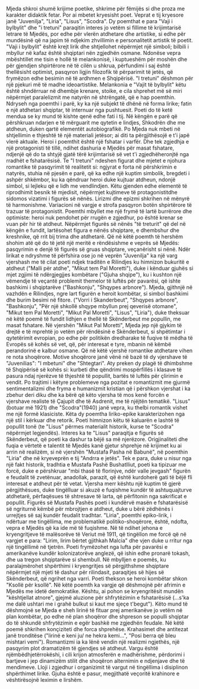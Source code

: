 Mjeda shkroi shumë krijime poetike, shkrime për fëmijës si dhe proza me karakter didaktik fetar. Por ai mbetet kryesisht poet. Veprat e tij kryesore janë "Juvenilja", "Liria", "Lisus", "Scodra".
Dy poemthat e para "Vaji i bylbylit" dhe "i tretuni" paraqitin interes jo vetëm si fillime të krijimtarisë letrare të Mjedës, por edhe për vlerën atdhetare dhe artistike, si edhe për mundësinë që na japim të ndjekim zhvillimin e personalitetit artistik të poetit. "Vaji i bylbylit" është krejt lirik dhe shtjellohet nëpërmjet një simboli; bilbili i mbyllur në kafaz është shqiptari nën zgjedhën osmane.
Ndonëse vepra mbështillet me tisin e hollë të melankonisë, i kuptueshëm për moshën dhe për gjendjen shpirtërore në të cilën u shkrua, përfundimi i saj është thellësisht optimist, pasqyron ligjin filozofik të përparimit të jetës, që frymëzon edhe besimin në të ardhmen e Shqipërisë.
"I tretuni" dëshmon për një pjekuri më të madhe ideoartistike. Melankonia e "Vajit të bylbylit" këtu është shndërruar në dhembje krenare, stoike, e cila shprehet më së miri nëpërmjet paralelizmit me natyrën në shtrëngatë, që e hap poemthin.
Ndryseh nga poemthi i parë, ky ka një subjekt të dhënë në forma lirike; fatin e një atdhetari shqiptar, të internuar nga pushtuesit. Poeti do të ketë mendua se ky mund të kishte qenë edhe fati i tij. Në këngën e parë që përshkruan ndarjen e të mërguarit me qytetin e lindjes, Shkodrën dhe me atdheun, duken qartë elementët autobiografikë. Po Mjeda nuk mbeti në shtjellimin e thjeshtë të një materiali jetësor; ai diti ta përgjithësojë e t'i japë vlerë aktuale. Heroi i poemthit është një fshatar i varfër. Dhe tek zgjedhja e një protagonisti të tillë, ndihet dashuria e Mjedës për masat fshatare, ndjenjë që do ta shtyjë gjatë tërë krijimtarisë së vet t'i zgjedhëheronjtë nga rradhët e fshatarësisë. Te "I tretuni" ndeshen figurat dhe mjetet e njohura romantike të pasqyrimit të realitetit si: ngjyrat e forta në përshkrimin e natyrës, stuhia në pjesën e parë, që ka edhe një kuptim simbolik, bregdeti i ashpër shkëmbor, ku ka qëndruar heroi duke kujtuar atdheun, ndonjë simbol, si lejleku që e lidh me vendlindjen. Këtu gjenden edhe elementë të riprodhimit besnik të mjedisit, nëpërmjet kujtimeve të protagonistitdhe sidomos vizatimi i figurës së nënës. Lirizmi dhe epizmi shkrihen në mënyrë të harmonishme. Variacioni në vargje e strofa pasqyron botën shpirtërore të trazuar të protagonistit. Poemthi mbyllet me një frymë të lartë burrërore dhe optimiste: heroi nuk pendohet për rrugën e zgjedhur, po është krenar se vuan për hir të atdheut. Nëpërmjet figurës së nënës "të treturit" që del në këngën e fundit, lartësohet figura e nënës shqiptare, e dhembshur dhe kreshnike, që rrit bij trima dhe atdhetarë. Që në këtë poemth të hershëm shohim atë që do të jetë një meritë e rëndësishme e veprës së Mjedës: pasqyrimin e denjë të figurës së gruas shqiptare, veçanërisht si nënë. Ndër lirikat e ndryshme të përfshira ose jo në veprën "Juvenilja" ka një varg vjershash me të cilat poeti ndjek traditën e Rilindjes ku himnizon bukuritë e atdheut ("Malli për atdhe", "Mikut tem Pal Moretti"), duke i kënduar gjuhës si mjet zgjimi të ndërgjegjjes kombëtare ("Gjuha shqipe"), ku i kushton një vëmendje të veçantë problemit themelor të luftës për pavarësi, që ishte bashkimi i shqiptarëve ("Bashkonju", "Shqypes arbnore").
Mjeda, gjithnjë në vazhdën e Rilindjes, ngre lart figurën e heroit kombëtar, si simbol bashkimi dhe burim besimi në fitore. ("Vorri i Skanderbeut", "Shqypes arbnore", "Bashkonju", "Për një shkollë shqype mbyllun prej qeverisë otomane", "Mikut tem Pal Moretti", "Mikut Pal Moretti", "Lisus", "Liria"), duke theksuar në këtë poemë të fundit lidhjen e thellë të Skënderbeut me popullin, me masat fshatare.
Në vjershën "Mikut Pal Moretti", Mjeda jep një gjykim të drejtë e të mprehtë jo vetëm për rëndësinë e Skënderbeut, si shpëtimtar i qytetërimit evropian, po edhe për politikën dredharake të fuqive të mëdha të Evropës së kohës së vet, që, për interesat e tyre, mbanin në këmbë perandorinë e kalbur osmane. Që në këtë vjershë romantike atdhetare vihen re nota shoqërore. Motive shoqërore janë vënë në bazë të dy vjershave të "Juvenilias": "I mbetuni" dhe "Shtegtari". Aty preken dy plagë të dhimbshme të Shqipërisë së kohës si: kurbeti dhe qëndrimi mospërfillës i klasave të pasura ndaj njerëzve të thjeshtë të popullit, bartës të luftës për çlirimin e vendit. Po trajtimi i këtyre problemeve nga pozitat e romantizmit me gjurmë sentimentalizmi dhe fryma e humanizmit kristian që i përshkon vjershat i ka zbehur deri diku dhe ka bërë që këto vjersha të mos kenë forcën e vjershave realiste të Çajupit dhe të Asdrenit, me të njëjtën tematikë.
"Lisus" (botuar më 1921) dhe "Scodra"(1940) janë vepra, ku thelbi romantik vishet me një formë klasiciste. Këta dy poemtha liriko-epike karakterizohen nga një stil i kërkuar dhe retorik. Poeti himnizon këtu të kaluarën e lashtë të popullit tonë (te "Lisus" përmes materialit historik, kurse te "Scodra" nëpërmjet legjendës). Interes ka te "Lisus" paraqitja e figurës së Skënderbeut, që poeti ka dashur ta bëjë sa më njerëzore.
Origjinaliteti dhe fuqia e vërtetë e talentit të Mjedës kanë gjetur shprehje në krijimet ku ai arrin në realizëm, si në vjershën "Mustafa Pasha në Babunë", në poemthin "Liria" dhe në kryeveprën e tij "Andrra e jetës".
Tek e para, duke u nisur nga një fakt historik, tradhtia e Mustafa Pashë Bushatlliut, poeti ka tipizuar me forcë, duke e përshkruar "mbi thasë të florinjve, ndër valle jevgash" figurën e feudalit të zvetënuar, anadollak, parazit, që është kurdoherë gati të bëjë flì interesat e atdheut për të vetat. Vjersha merr kështu një kuptim të gjerë përgjithësues, duke tingëlluar si akuzë e fuqishme kundër të ashtuquajturve atdhetarë, përfaqësues të shtresave të larta, që përfitonin nga sakrificat e popullit. Figurës së Mustafa Pashës poeti i kundërvë masën e fshatarësisë së ngriturnë këmbë për mbrojtjen e atdheut, duke u bërë zëdhënës i urrejtjes së saj kundër feudalit tradhtar.
"Liria", poemthi epiko-lirik, i ndërtuar me tingëllima, me problematikë politiko-shoqërore, është, ndofta, vepra e Mjedës që ka ide më të fuqishme. Në të ndihet jehona e kryengritjeve të malësorëve të Veriut më 1911, që tingëllon me forcë që në vargjet e para:
"Lirim, lirim bërtet gjithkah Malcia" dhe vjen duke u rritur nga një tingëllimë në tjetrën. Poeti frymëzohet nga lufta për pavarësi e amerikanëve kundër kolonizatorëve anglezë, që ishin edhe pronarë tokash, dhe ua tregon shqiptarëve si shembull. Në mbylljen e poemës, ku paralajmërohet shpërthimi i kryengritjes së përgjithshme shqiptare nëpërmjet një mjeti të dashur për rilindasit, paraqitjes së hijes së Skënderbeut, që ngrihet nga varri. Poeti thekson se heroi kombëtar shkon "Ksollë për ksollë". Në këtë poemth ka vargje që dëshmojnë për afrimin e Mjedës me idetë demokratike. Kështu, ai pohon se kryengritësit mundën "kështjellat atnore", gjejmë aluzione për shfrytëzimin e fshatarësisë (…s'ka me dalë ushtari me i grahë bulkut si kaut me sjeçe t'begut"). Këto mund të dëshmojnë se Mjeda e sheh lirinë të fituar prej amerikanëve jo vetëm në plan kombëtar, po edhe në plan shoqëror dhe shpreson se populli shqiptar do të shkundë shfrytëzimin e egër bashkë me zgjedhën feudale.
Në këtë poemë shkrihen konçiziteti dhe forca shprehëse. Krahasimet dhe antitezat janë tronditëse ("lirinë e keni ju/ ne hekra kemi…", "Posi berra që bleu mishtari vemi"). Romantizmi ia ka lënë vendin një realizmi ngjethës, një pasqyrim plot dramatizëm të gjendjes së atdheut.
Vargu është njëmbëdhjetërrokëshi, i cili krijon atmosferën e madhërishme, përdorimi i bartjeve i jep dinamizëm stilit dhe shoqëron alternimin e ndjenjave dhe të mendimeve. Lloji i zgjedhur i organizimit të vargut në tingëllima i disiplinon shpërthimet lirike. Gjuha është e pasur, megjithatë veçoritë krahinore e vështirësojnë leximin e lirshëm.